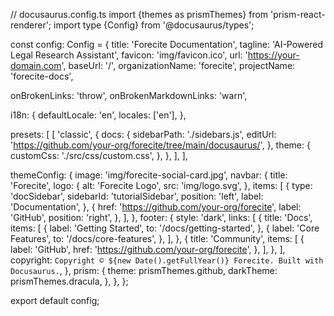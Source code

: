 // docusaurus.config.ts
import {themes as prismThemes} from 'prism-react-renderer';
import type {Config} from '@docusaurus/types';

const config: Config = {
  title: 'Forecite Documentation',
  tagline: 'AI-Powered Legal Research Assistant',
  favicon: 'img/favicon.ico',
  url: 'https://your-domain.com',
  baseUrl: '/',
  organizationName: 'forecite',
  projectName: 'forecite-docs',

  onBrokenLinks: 'throw',
  onBrokenMarkdownLinks: 'warn',

  i18n: {
    defaultLocale: 'en',
    locales: ['en'],
  },

  presets: [
    [
      'classic',
      {
        docs: {
          sidebarPath: './sidebars.js',
          editUrl: 'https://github.com/your-org/forecite/tree/main/docusaurus/',
        },
        theme: {
          customCss: './src/css/custom.css',
        },
      },
    ],
  ],

  themeConfig: {
    image: 'img/forecite-social-card.jpg',
    navbar: {
      title: 'Forecite',
      logo: {
        alt: 'Forecite Logo',
        src: 'img/logo.svg',
      },
      items: [
        {
          type: 'docSidebar',
          sidebarId: 'tutorialSidebar',
          position: 'left',
          label: 'Documentation',
        },
        {
          href: 'https://github.com/your-org/forecite',
          label: 'GitHub',
          position: 'right',
        },
      ],
    },
    footer: {
      style: 'dark',
      links: [
        {
          title: 'Docs',
          items: [
            {
              label: 'Getting Started',
              to: '/docs/getting-started',
            },
            {
              label: 'Core Features',
              to: '/docs/core-features',
            },
          ],
        },
        {
          title: 'Community',
          items: [
            {
              label: 'GitHub',
              href: 'https://github.com/your-org/forecite',
            },
          ],
        },
      ],
      copyright: `Copyright © ${new Date().getFullYear()} Forecite. Built with Docusaurus.`,
    },
    prism: {
      theme: prismThemes.github,
      darkTheme: prismThemes.dracula,
    },
  },
};

export default config;

